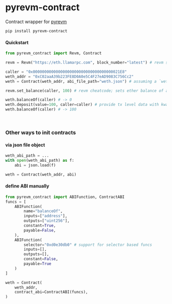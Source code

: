 # pyrevm-contract
Contract wrapper for [pyrevm](https://github.com/paradigmxyz/pyrevm)

```
pip install pyrevm-contract
```

#### Quickstart

```py
from pyrevm_contract import Revm, Contract

revm = Revm("https://eth.llamarpc.com", block_number="latest") # revm singleton; sets backend for all contracts

caller = "0x00000000000000000000000000000000000021E8"
weth_addr = "0xC02aaA39b223FE8D0A0e5C4F27eAD9083C756Cc2"
weth = Contract(weth_addr, abi_file_path="weth.json") # assuming a `weth.json` abi

revm.set_balance(caller, 100) # revm cheatcode; sets ether balance of acct

weth.balanceOf(caller) # -> 0
weth.deposit(value=100, caller=caller) # provide tx level data with kwargs
weth.balanceOf(caller) # -> 100

```

<br>

### Other ways to init contracts


#### via json file object

```py
weth_abi_path = ...
with open(weth_abi_path) as f:
    abi = json.load(f)

weth = Contract(weth_addr, abi)
```

#### define ABI manually

```py
from pyrevm_contract import ABIFunction, ContractABI
funcs = [
    ABIFunction(
        name="balanceOf",
        inputs=["address"],
        outputs=["uint256"],
        constant=True,
        payable=False,
    ),
    ABIFunction(
        selector="0xd0e30db0" # support for selector based funcs
        inputs=[],
        outputs=[],
        constant=False,
        payable=True
    )
]

weth = Contract(
    weth_addr,
    contract_abi=ContractABI(funcs),
)
```

